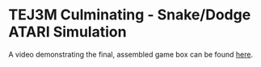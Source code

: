 # TEJ3M Culminating - Snake/Dodge ATARI Simulation

A video demonstrating the final, assembled game box can be found [here](https://www.dropbox.com/s/xcaaywerkc4zuhc/Tutorial%20Video.mp4?dl=0).